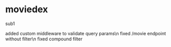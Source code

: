 # moviedex
sub1

added custom middleware to validate query params\n
fixed /movie endpoint without filter\n
fixed compound filter
